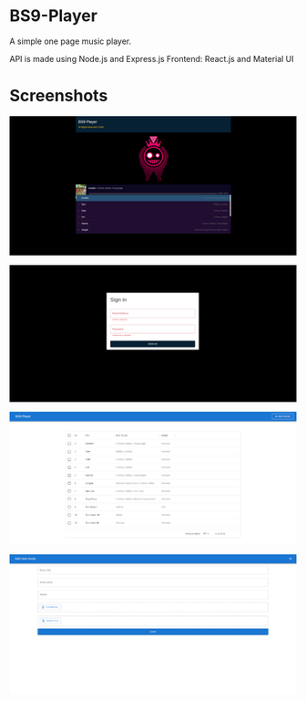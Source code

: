 # BS9-Player
A simple one page music player.

API is made using Node.js and Express.js
Frontend: React.js and Material UI


# Screenshots

![](player.png)

![](login.png)

![](dashboard.png)

![](add_new.png)